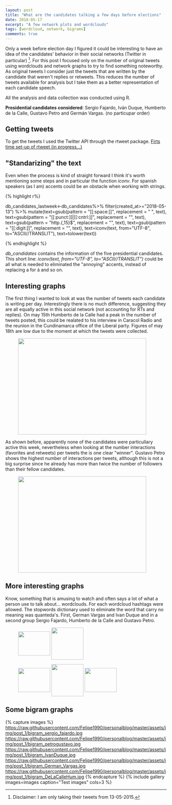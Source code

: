 ```yaml
---
layout: post
title: "What are the candidates talking a few days before elections"
date: 2018-05-17
excerpt: "A few network plots and wordclouds"
tags: [wordcloud, network, bigrams]
comments: true
---
```


Only a week before election day I figured it could be interesting to have an idea of the candidates' behavior in their social networks (Twitter in particular) [^1]. For this post I focused only on the number of original tweets using wordclouds and network graphs to try to find something noteworthy. As original tweets I consider just the tweets that are written by the candidate that weren't replies or retweets. This reduces the number of tweets available for analysis but I take them as a better representation of each candidate speech.

[^1]: Disclaimer: I am only taking their tweets from 13-05-2015.

All the analysis and data collection was conducted using R.

**Presidential candidates considered**: Sergio Fajardo, Iván Duque, Humberto de la Calle, Gustavo Petro and Germán Vargas. (no particupar order)

## Getting tweets

To get the tweets I used the Twitter API through the rtweet package. [Firts time set-up of rtweet (in progress...)]()

## "Standarizing" the text

Even when the process is kind of straight forward I think it's worth mentioning some steps and in particular the function *iconv*. For spanish speakers (as I am) accents could be an obstacle when working with strings.

{% highlight r%} 

db_candidates_lastweek<-db_candidates%>%
  filter(created_at>="2018-05-13") %>%
  mutate(text=gsub(pattern = "[[:space:]]", replacement = " ", text),
         text=gsub(pattern = "[[:punct:]]|[[:cntrl:]]", replacement = "", text),
         text=gsub(pattern = "http.{,15}$", replacement = "", text),
         text=gsub(pattern = "[[:digit:]]", replacement = "", text),
         text=iconv(text, from="UTF-8", to="ASCII//TRANSLIT"),
         text=tolower(text)) 

{% endhighlight %}

*db_candidates* contains the information of the five presidential candidates. This short line: *iconv(text, from="UTF-8", to="ASCII//TRANSLIT")* could be all what is needed to eliminated the "annoying" accents, instead of replacing a for á and so on.

## Interesting graphs

The first thing I wanted to look at was the number of tweets each candidate is writing per day. Interestingly there is no much difference, suggesting they are all equally active in this social network (not accounting for RTs and replies). On may 15th Humberto de la Calle had a peak in the number of tweets posted, this could be realated to his interview in Caracol Radio and the reunion in the Cundinamarca office of the Liberal party. Figures of may 18th are low due to the moment at which the tweets were collected.

<figure>
	<a href="https://raw.githubusercontent.com/Felipe1990/personalblog/master/assets/img/post_1/weekly_tweets.jpg"><img src="https://raw.githubusercontent.com/Felipe1990/personalblog/master/assets/img/post_1/weekly_tweets.jpg" width="400" height="300" align="middle"></a>
</figure>

As shown before, apparently none of the candidates were particullary active this week, nevertheless when looking at the number interactions (favorites and retweets) per tweets the is one clear "winner". Gustavo Petro shows the highest number of interactions per tweets, although this is not a big surprise since he already has more than twice the number of followers than their fellow candidates.

<figure>
	<a href="https://raw.githubusercontent.com/Felipe1990/personalblog/master/assets/img/post_1/sum_per_tweet.jpg"><img src="https://raw.githubusercontent.com/Felipe1990/personalblog/master/assets/img/post_1/sum_per_tweet.jpg" width="400" height="300" align="middle"></a>
</figure>

## More interesting graphs

Know, something that is amusing to watch and often says a lot of what a person use to talk about... wordclouds. For each wordcloud hashtags were allowed. The stopwords dictionary used to eliminate the word that carry no meaning was quanteda's. First, German Vargas and Ivan Duque and in a second group Sergio Fajardo, Humberto de la Calle and Gustavo Petro.


<figure class="half">
    <a href="https://raw.githubusercontent.com/Felipe1990/personalblog/master/assets/img/post_1/wordclud_IvanDuque.jpg"><img src="https://raw.githubusercontent.com/Felipe1990/personalblog/master/assets/img/post_1/wordclud_IvanDuque.jpg" width="100" height="75" align="middle"></a>
	<a href="https://raw.githubusercontent.com/Felipe1990/personalblog/master/assets/img/post_1/wordclud_German_Vargas.jpg"><img src="https://raw.githubusercontent.com/Felipe1990/personalblog/master/assets/img/post_1/wordclud_German_Vargas.jpg" width="100" height="100" align="middle"></a>
</figure>


<figure class="third">
    <a href="https://raw.githubusercontent.com/Felipe1990/personalblog/master/assets/img/post_1/wordclud_DeLaCalleHum.jpg"><img src="https://raw.githubusercontent.com/Felipe1990/personalblog/master/assets/img/post_1/wordclud_DeLaCalleHum.jpg" width="100" height="75" align="middle"></a>
	<a href="https://raw.githubusercontent.com/Felipe1990/personalblog/master/assets/img/post_1/wordclud_sergio_fajardo.jpg"><img src="https://raw.githubusercontent.com/Felipe1990/personalblog/master/assets/img/post_1/wordclud_sergio_fajardo.jpg" width="100" height="100" align="middle"></a>
	<a href="https://raw.githubusercontent.com/Felipe1990/personalblog/master/assets/img/post_1/wordclud_petrogustavo.jpg"><img src="https://raw.githubusercontent.com/Felipe1990/personalblog/master/assets/img/post_1/wordclud_petrogustavo.jpg" width="100" height="75" align="middle"></a>
</figure>

## Some bigram graphs

{% capture images %}
	https://raw.githubusercontent.com/Felipe1990/personalblog/master/assets/img/post_1/bigram_sergio_fajardo.jpg
	https://raw.githubusercontent.com/Felipe1990/personalblog/master/assets/img/post_1/bigram_petrogustavo.jpg
	https://raw.githubusercontent.com/Felipe1990/personalblog/master/assets/img/post_1/bigram_IvanDuque.jpg
	https://raw.githubusercontent.com/Felipe1990/personalblog/master/assets/img/post_1/bigram_German_Vargas.jpg
	https://raw.githubusercontent.com/Felipe1990/personalblog/master/assets/img/post_1/bigram_DeLaCalleHum.jpg
{% endcapture %}
{% include gallery images=images caption="Test images" cols=3 %}
